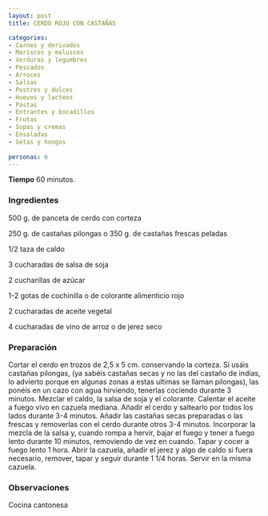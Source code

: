 ```yaml
---
layout: post
title: CERDO ROJO CON CASTAÑAS

categories:
- Carnes y derivados
- Mariscos y moluscos
- Verduras y legumbres
- Pescados
- Arroces
- Salsas
- Postres y dulces
- Huevos y lacteos
- Pastas
- Entrantes y bocadillos
- Frutas
- Sopas y cremas
- Ensaladas
- Setas y hongos
 
personas: 6 
---
```

<b>Tiempo</b> 60 minutos.

<h3>Ingredientes</h3>
500 g. de panceta de cerdo con corteza

250 g. de castañas pilongas o 350 g. de castañas frescas peladas

1/2 taza de caldo

3 cucharadas de salsa de soja

2 cucharillas de azúcar

1-2 gotas de cochinilla o de colorante alimenticio rojo

2 cucharadas de aceite vegetal

4 cucharadas de vino de arroz o de jerez seco

<h3>Preparación</h3>
Cortar el cerdo en trozos de 2,5 x 5 cm. conservando la corteza. Si usáis castañas pilongas, (ya sabéis castañas secas y no las del castaño de indias, lo advierto porque en algunas zonas a estas ultimas se llaman pilongas), las ponéis en un cazo con agua hirviendo, tenerlas cociendo durante 3 minutos. Mezclar el caldo, la salsa de soja y el colorante. Calentar el aceite a fuego vivo en cazuela mediana. Añadir el cerdo y saltearlo por todos los lados durante 3-4 minutos. Añadir las castañas secas preparadas o las frescas y removerlas con el cerdo durante otros 3-4 minutos. Incorporar la mezcla de la salsa y, cuando rompa a hervir, bajar el fuego y tener a fuego lento durante 10 minutos, removiendo de vez en cuando. Tapar y cocer a fuego lento 1 hora. Abrir la cazuela, añadir el jerez y algo de caldo si fuera necesario, remover, tapar y seguir durante 1 1/4 horas. Servir en la misma cazuela.

<h3>Observaciones</h3>
Cocina cantonesa

